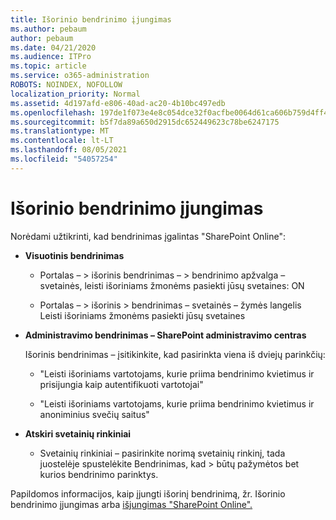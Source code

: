 ```yaml
---
title: Išorinio bendrinimo įjungimas
ms.author: pebaum
author: pebaum
ms.date: 04/21/2020
ms.audience: ITPro
ms.topic: article
ms.service: o365-administration
ROBOTS: NOINDEX, NOFOLLOW
localization_priority: Normal
ms.assetid: 4d197afd-e806-40ad-ac20-4b10bc497edb
ms.openlocfilehash: 197de1f073e4e8c054dce32f0acfbe0064d61ca606b759d4ff45e0bc8a4b5cab
ms.sourcegitcommit: b5f7da89a650d2915dc652449623c78be6247175
ms.translationtype: MT
ms.contentlocale: lt-LT
ms.lasthandoff: 08/05/2021
ms.locfileid: "54057254"
---
```

# <a name="enable-external-sharing"></a>Išorinio bendrinimo įjungimas

 Norėdami užtikrinti, kad bendrinimas įgalintas "SharePoint Online":
  
- **Visuotinis bendrinimas**
    
  - Portalas – \> išorinis bendrinimas – \> bendrinimo apžvalga – svetainės, leisti išoriniams žmonėms pasiekti jūsų svetaines: ON
    
  - Portalas – \> išorinis \> bendrinimas – svetainės – žymės langelis Leisti išoriniams žmonėms pasiekti jūsų svetaines
    
- **Administravimo bendrinimas – SharePoint administravimo centras**
    
    Išorinis bendrinimas – įsitikinkite, kad pasirinkta viena iš dviejų parinkčių:
    
  - "Leisti išoriniams vartotojams, kurie priima bendrinimo kvietimus ir prisijungia kaip autentifikuoti vartotojai"
    
  - "Leisti išoriniams vartotojams, kurie priima bendrinimo kvietimus ir anoniminius svečių saitus"
    
- **Atskiri svetainių rinkiniai**
    
  - Svetainių rinkiniai – pasirinkite norimą svetainių rinkinį, tada juostelėje spustelėkite Bendrinimas, kad \> būtų pažymėtos bet kurios bendrinimo parinktys.
    
Papildomos informacijos, kaip įjungti išorinį bendrinimą, žr. Išorinio bendrinimo įjungimas arba [išjungimas "SharePoint Online".](https://go.microsoft.com/fwlink/?linkid=2047681&amp;clcid=0x409)
  

